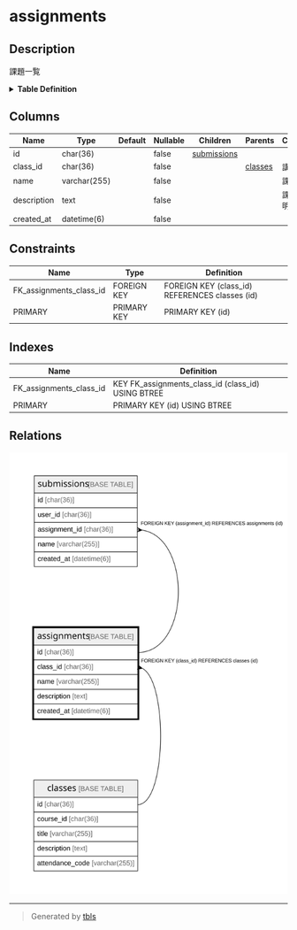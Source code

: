 # assignments

## Description

課題一覧

<details>
<summary><strong>Table Definition</strong></summary>

```sql
CREATE TABLE `assignments` (
  `id` char(36) COLLATE utf8mb4_bin NOT NULL,
  `class_id` char(36) COLLATE utf8mb4_bin NOT NULL,
  `name` varchar(255) COLLATE utf8mb4_bin NOT NULL,
  `description` text COLLATE utf8mb4_bin NOT NULL,
  `created_at` datetime(6) NOT NULL,
  PRIMARY KEY (`id`),
  KEY `FK_assignments_class_id` (`class_id`),
  CONSTRAINT `FK_assignments_class_id` FOREIGN KEY (`class_id`) REFERENCES `classes` (`id`)
) ENGINE=InnoDB DEFAULT CHARSET=utf8mb4 COLLATE=utf8mb4_bin
```

</details>

## Columns

| Name        | Type         | Default | Nullable | Children                      | Parents               | Comment    |
| ----------- | ------------ | ------- | -------- | ----------------------------- | --------------------- | ---------- |
| id          | char(36)     |         | false    | [submissions](submissions.md) |                       |            |
| class_id    | char(36)     |         | false    |                               | [classes](classes.md) | 講義のID      |
| name        | varchar(255) |         | false    |                               |                       | 課題名        |
| description | text         |         | false    |                               |                       | 課題の説明      |
| created_at  | datetime(6)  |         | false    |                               |                       |            |

## Constraints

| Name                    | Type        | Definition                                     |
| ----------------------- | ----------- | ---------------------------------------------- |
| FK_assignments_class_id | FOREIGN KEY | FOREIGN KEY (class_id) REFERENCES classes (id) |
| PRIMARY                 | PRIMARY KEY | PRIMARY KEY (id)                               |

## Indexes

| Name                    | Definition                                         |
| ----------------------- | -------------------------------------------------- |
| FK_assignments_class_id | KEY FK_assignments_class_id (class_id) USING BTREE |
| PRIMARY                 | PRIMARY KEY (id) USING BTREE                       |

## Relations

![er](assignments.svg)

---

> Generated by [tbls](https://github.com/k1LoW/tbls)
